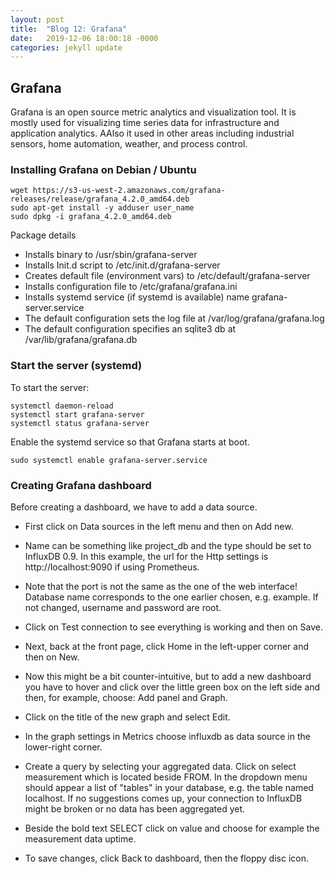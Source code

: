```yaml
---
layout: post
title:  "Blog 12: Grafana"
date:   2019-12-06 18:00:18 -0000
categories: jekyll update
---
```


<h2>Grafana</h2>

Grafana is an open source metric analytics and visualization tool. It is mostly used for visualizing time series data for infrastructure and application analytics. AAlso it used in other areas including industrial sensors, home automation, weather, and process control.

<h3>Installing Grafana on Debian / Ubuntu</h3>

    wget https://s3-us-west-2.amazonaws.com/grafana-releases/release/grafana_4.2.0_amd64.deb
    sudo apt-get install -y adduser user_name
    sudo dpkg -i grafana_4.2.0_amd64.deb

Package details
  - Installs binary to /usr/sbin/grafana-server
  - Installs Init.d script to /etc/init.d/grafana-server
  - Creates default file (environment vars) to /etc/default/grafana-server
  - Installs configuration file to /etc/grafana/grafana.ini
  - Installs systemd service (if systemd is available) name grafana-server.service
  - The default configuration sets the log file at /var/log/grafana/grafana.log
  - The default configuration specifies an sqlite3 db at /var/lib/grafana/grafana.db

<h3>Start the server (systemd)</h3>
  To start the server:

    systemctl daemon-reload
    systemctl start grafana-server
    systemctl status grafana-server

Enable the systemd service so that Grafana starts at boot.

    sudo systemctl enable grafana-server.service

<h3>Creating Grafana dashboard</h3>

Before creating a dashboard, we have to add a data source.

  - First click on Data sources in the left menu and then on Add new.

  - Name can be something like project_db and the type should be set to InfluxDB 0.9. In this example, the url for the Http settings is http://localhost:9090 if using Prometheus.

  - Note that the port is not the same as the one of the web interface! Database name corresponds to the one earlier chosen, e.g. example. If not changed, username and password are root.

  - Click on Test connection to see everything is working and then on Save.

  - Next, back at the front page, click Home in the left-upper corner and then on New.

  - Now this might be a bit counter-intuitive, but to add a new dashboard you have to hover and click over the little green box on the left side and then, for example, choose: Add panel and Graph.

  - Click on the title of the new graph and select Edit.

  - In the graph settings in Metrics choose influxdb as data source in the lower-right corner.

  - Create a query by selecting your aggregated data. Click on select measurement which is located beside FROM. In the dropdown menu should appear a list of "tables" in your database, e.g. the table named localhost. If no suggestions comes up, your connection to InfluxDB might be broken or no data has been aggregated yet.

  - Beside the bold text SELECT click on value and choose for example the measurement data uptime.

  - To save changes, click Back to dashboard, then the floppy disc icon.





[jekyll-docs]: https://jekyllrb.com/docs/home
[jekyll-gh]:   https://github.com/jekyll/jekyll
[jekyll-talk]: https://talk.jekyllrb.com/
